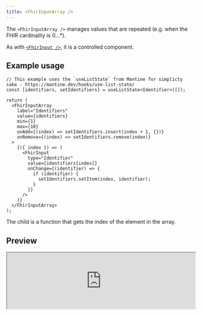 ```yaml
---
title: <FhirInputArray />
---
```


The `<FhirInputArray />` manages values that are repeated (e.g. when the FHIR cardinality is 0...\*).

As with [`<FhirInput />`](/packages/react/components/fhir-input), it is a controlled component.

## Example usage

```tsx
// This example uses the `useListState` from Mantine for simplicty sake - https://mantine.dev/hooks/use-list-state/
const [identifiers, setIdentifiers] = useListState<Identifier>([]);

return (
  <FhirInputArray
    label="Identifiers"
    value={identifiers}
    min={1}
    max={10}
    onAdd={(index) => setIdentifiers.insert(index + 1, {})}
    onRemove={(index) => setIdentifiers.remove(index)}
  >
    {({ index }) => (
      <FhirInput
        type="Identifier"
        value={identifiers[index]}
        onChange={(identifier) => {
          if (identifier) {
            setIdentifiers.setItem(index, identifier);
          }
        }}
      />
    )}
  </FhirInputArray>
);
```

The child is a function that gets the index of the element in the array.

## Preview

<iframe src="https://bonfhir.dev/storybook/iframe.html?args=&id=bonfhir-inputs-fhirinputarray--default&viewMode=story" width="100%" />
